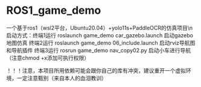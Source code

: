 # ROS1_game_demo
一个基于ros1（wsl2平台，Ubuntu20.04）+yolo11s+PaddleOCR的仿真项目\n
启动方式：终端1运行 roslaunch game_demo car_gazebo.launch 启动gazebo地图仿真
终端2运行 roslaunch game_demo 06_include.launch 启动rviz导航图和导航插件
终端3运行 rosrun game_demo nav_copy02.py 启动小车进行导航（注意chmod +x添加可执行权限）

！！！注意，本项目所用依赖可能会跟你自己的库有冲突，建议重开一个虚拟环境，一定注意甄别（来自本人的血泪教训）
